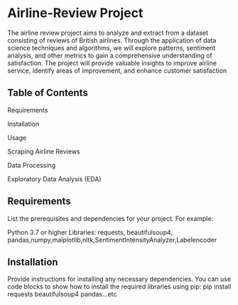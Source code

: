 # Airline-Review Project
The airline review project aims to analyze and extract from a dataset consisting of reviews of British airlines. Through the application of data science techniques and algorithms, we will explore patterns, sentiment analysis, and other metrics to gain a comprehensive understanding of satisfaction. The project will provide valuable insights to improve airline service, identify areas of improvement, and enhance customer satisfaction

## Table of Contents
Requirements

Installation

Usage

Scraping Airline Reviews

Data Processing

Exploratory Data Analysis (EDA)

## Requirements

List the prerequisites and dependencies for your project. For example:

Python 3.7 or higher
Libraries: requests, beautifulsoup4, pandas,numpy,malplotlib,nltk,SentimentIntensityAnalyzer,Labelencoder

## Installation
Provide instructions for installing any necessary dependencies. You can use code blocks to show how to install the required libraries using pip:
pip install requests beautifulsoup4 pandas...etc
